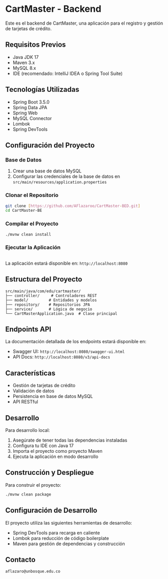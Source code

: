 # CartMaster - Backend

Este es el backend de CartMaster, una aplicación para el registro y gestión de tarjetas de crédito.

## Requisitos Previos

- Java JDK 17
- Maven 3.x
- MySQL 8.x
- IDE (recomendado: IntelliJ IDEA o Spring Tool Suite)

## Tecnologías Utilizadas

- Spring Boot 3.5.0
- Spring Data JPA
- Spring Web
- MySQL Connector
- Lombok
- Spring DevTools

## Configuración del Proyecto

### Base de Datos
1. Crear una base de datos MySQL
2. Configurar las credenciales de la base de datos en `src/main/resources/application.properties`

### Clonar el Repositorio
```bash
git clone [https://github.com/AFlazaroo/CartMaster-BED.git]
cd CartMaster-BE
```

### Compilar el Proyecto
```bash
./mvnw clean install
```

### Ejecutar la Aplicación
```CartMasterApplication.java
```

La aplicación estará disponible en: `http://localhost:8080`

## Estructura del Proyecto

```
src/main/java/com/edu/cartmaster/
├── controller/     # Controladores REST
├── model/         # Entidades y modelos
├── repository/    # Repositorios JPA
├── service/       # Lógica de negocio
└── CartMasterApplication.java  # Clase principal
```

## Endpoints API

La documentación detallada de los endpoints estará disponible en:
- Swagger UI: `http://localhost:8080/swagger-ui.html`
- API Docs: `http://localhost:8080/v3/api-docs`

## Características

- Gestión de tarjetas de crédito
- Validación de datos
- Persistencia en base de datos MySQL
- API RESTful

## Desarrollo

Para desarrollo local:
1. Asegúrate de tener todas las dependencias instaladas
2. Configura tu IDE con Java 17
3. Importa el proyecto como proyecto Maven
4. Ejecuta la aplicación en modo desarrollo

## Construcción y Despliegue

Para construir el proyecto:
```bash
./mvnw clean package
```

## Configuración de Desarrollo

El proyecto utiliza las siguientes herramientas de desarrollo:
- Spring DevTools para recarga en caliente
- Lombok para reducción de código boilerplate
- Maven para gestión de dependencias y construcción

## Contacto

    aflazaro@unbosque.edu.co